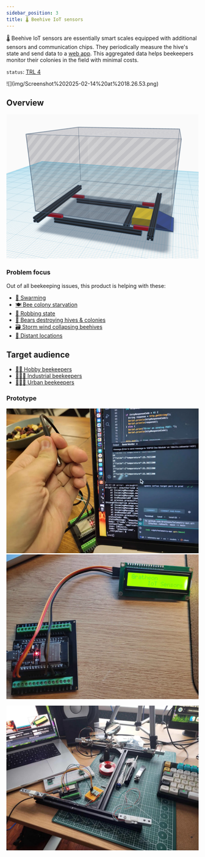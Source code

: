```yaml
---
sidebar_position: 3
title: 🌡️ Beehive IoT sensors
---
```

🌡️ Beehive IoT sensors are essentially smart scales equipped with additional sensors and communication chips. They periodically measure the hive's state and send data to a [web app](../web_app/web_app.md). This aggregated data helps beekeepers monitor their colonies in the field with minimal costs.


`status`: [TRL 4](https://www.nasa.gov/directorates/somd/space-communications-navigation-program/technology-readiness-levels/)

<div style={{width:300}}>
![](img/Screenshot%202025-02-14%20at%2018.26.53.png)
</div>

## Overview
![](../../img/Screenshot%202024-11-09%20at%2015.08.08.png)

### Problem focus
Out of all beekeeping issues, this product is helping with these:
- [🧶 Swarming](../../🌨️%20Problems/🧶%20Swarming.md)
- [🍽️ Bee colony starvation](../../🌨️%20Problems/🍽️%20Bee%20colony%20starvation.md)
- [💢 Robbing state](../../🌨️%20Problems/💢%20Robbing%20state.md)
- [🐻 Bears destroying hives & colonies](../../🌨️%20Problems/🐻%20Bears%20destroying%20hives%20&%20colonies.md)
- [🗃️ Storm wind collapsing beehives](../../🌨️%20Problems/🗃️%20Storm%20wind%20collapsing%20beehives.md)
- [🌲 Distant locations](../../🌨️%20Problems/🌲%20Distant%20locations.md)

## Target audience
- [🧑‍🚀 Hobby beekeepers](../clients/🧑‍🚀%20Hobby%20beekeepers.md)
- [👨🏻‍🚒 Industrial beekeepers](../clients/👨🏻‍🚒%20Industrial%20beekeepers.md)
- [👩🏼‍🏫 Urban beekeepers](../clients/👩🏼‍🏫%20Urban%20beekeepers.md)


### Prototype

![](../../img/20240726_000022.webp)
![](img/20250119_131627.webp)

![](img/0.jpg)